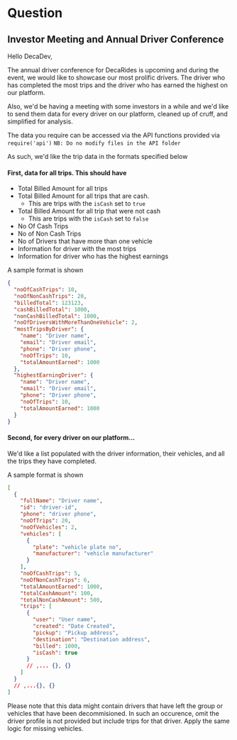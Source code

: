 # Question

## Investor Meeting and Annual Driver Conference

Hello DecaDev,

The annual driver conference for DecaRides is upcoming and during the event, we would like to showcase our most prolific drivers. The driver who has completed the most trips and the driver who has earned the highest on our platform.

Also, we'd be having a meeting with some investors in a while and we'd like to send them data for every driver on our platform, cleaned up of cruff, and simplified for analysis.

The data you require can be accessed via the API functions provided via `require('api')`
`NB: Do no modify files in the API folder`

As such, we'd like the trip data in the formats specified below

#### First, data for all trips. This should have

- Total Billed Amount for all trips
- Total Billed Amount for all trips that are cash.
  - This are trips with the `isCash` set to `true`
- Total Billed Amount for all trip that were not cash
  - This are trips with the `isCash` set to `false`
- No Of Cash Trips
- No of Non Cash Trips
- No of Drivers that have more than one vehicle
- Information for driver with the most trips
- Information for driver who has the highest earnings

A sample format is shown

```json
{
  "noOfCashTrips": 10,
  "noOfNonCashTrips": 20,
  "billedTotal": 123123,
  "cashBilledTotal": 1000,
  "nonCashBilledTotal": 1000,
  "noOfDriversWithMoreThanOneVehicle": 2,
  "mostTripsByDriver": {
    "name": "Driver name",
    "email": "Driver email",
    "phone": "Driver phone",
    "noOfTrips": 10,
    "totalAmountEarned": 1000
  },
  "highestEarningDriver": {
    "name": "Driver name",
    "email": "Driver email",
    "phone": "Driver phone",
    "noOfTrips": 10,
    "totalAmountEarned": 1000
  }
}
```

#### Second, for every driver on our platform...

We'd like a list populated with the driver information, their vehicles, and all the trips they have completed.

A sample format is shown

```json
[
  {
    "fullName": "Driver name",
    "id": "driver-id",
    "phone": "driver phone",
    "noOfTrips": 20,
    "noOfVehicles": 2,
    "vehicles": [
      {
        "plate": "vehicle plate no",
        "manufacturer": "vehicle manufacturer"
      }
    ],
    "noOfCashTrips": 5,
    "noOfNonCashTrips": 6,
    "totalAmountEarned": 1000,
    "totalCashAmount": 100,
    "totalNonCashAmount": 500,
    "trips": [
      {
        "user": "User name",
        "created": "Date Created",
        "pickup": "Pickup address",
        "destination": "Destination address",
        "billed": 1000,
        "isCash": true
      }
      // ,... {}, {}
    ]
  }
  // ,...{}, {}
]
```

Please note that this data might contain drivers that have left the group or vehicles that have been decommisioned. In such an occurence, omit the driver profile is not provided but include trips for that driver. Apply the same logic for missing vehicles.
